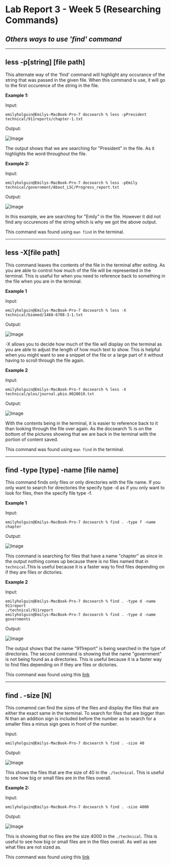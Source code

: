 # Lab Report 3 - Week 5 (Researching Commands)

## *Others ways to use 'find' command*

___
## less -p[string] [file path]

This alternate way of the 'find' command will highlight any occurance of the string that was passed in the given file. When this command is use, it will go to the first occurence of the string in the file. 

**Example 1:**

Input: 

```
emilyholguin@Emilys-MacBook-Pro-7 docsearch % less -pPresident technical/911reports/chapter-1.txt
```

Output:

![Image](labreport3-find1.png)
  
The output shows that we are searching for "President" in the file. As it highlights the word throughout the file. 

**Example 2:**

Input: 

```
emilyholguin@Emilys-MacBook-Pro-7 docsearch % less -pEmily technical/government/About_LSC/Progress_report.txt
```

Output:

![Image](labreport3-find2.png)

In this example, we are searching for "Emily" in the file. However it did not find any occurences of the string which is why we got the above output. 

This command was found using `man find` in the terminal.

____

## less -X[file path]

This command leaves the contents of the file in the terminal after exiting. As you are able to control how much of the file will be represented in the terminal. This is useful for when you need to reference back to something in the file when you are in the terminal.

**Example 1**

Input:

```
emilyholguin@Emilys-MacBook-Pro-7 docsearch % less -X technical/biomed/1468-6708-3-1.txt
```

Output:

![Image](labreport3-X1.png)

-X allows you to decide how much of the file will display on the terminal as you are able to adjust the length of how much text to show. This is helpful when you might want to see a snippet of the file or a large part of it without having to scroll through the file again. 

**Example 2**

Input:

```
emilyholguin@Emilys-MacBook-Pro-7 docsearch % less -X technical/plos/journal.pbio.0020010.txt
```

Output:

![Image](labreport3-X2.png)

With the contents being in the terminal, it is easier to reference back to it than looking through the file over again. As the docsearch % is on the bottom of the pictures showing that we are back in the terminal with the portion of content saved. 

This command was found using `man find` in the terminal.

___
## find -type [type] -name [file name]

This command finds only files or only directories with the file name. If you only want to search for directories the specify type -d as if you only want to look for files, then the specify file type -f.

**Example 1**

Input:

```
emilyholguin@Emilys-MacBook-Pro-7 docsearch % find . -type f -name chapter
```

Output:

![Image](labreport3-type1.png)

This command is searching for files that have a name "chapter" as since in the output nothing comes up because there is no files named that in `technical`.This is useful because it is a faster way to find files depending on if they are files or dictories. 

**Example 2**

Input: 

```
emilyholguin@Emilys-MacBook-Pro-7 docsearch % find . -type d -name 911report
./technical/911report
emilyholguin@Emilys-MacBook-Pro-7 docsearch % find . -type d -name governments
```

Output:

![Image](labreport3-type2.png)

The output shows that the name "911report" is being searched in the type of directories. The second command is showing that the name "government" is not being found as a directories. This is useful because it is a faster way to find files depending on if they are files or dictories. 

This command was found using this [link](https://linuxhandbook.com/find-command-examples/)

___

## find . -size [N]

This comamnd can find the sizes of the files and display the files that are either the exact same in the terminal. To search for files that are bigger than N than an addition sign is included before the number as to search for a smaller files a minus sign goes in front of the number. 

Input:

```
emilyholguin@Emilys-MacBook-Pro-7 docsearch % find . -size 40
```

Output:

![Image](labreport3-size2.png)

This shows the files that are the size of 40 in the `./technical`. This is useful to see how big or small files are in the files overall. 

**Example 2:**

Input:

```
emilyholguin@Emilys-MacBook-Pro-7 docsearch % find . -size 4000
```

Output:

![Image](labreport3-size1.png)

This is showing that no files are the size 4000 in the `./technical`. This is useful to see how big or small files are in the files overall. As well as see what files are not sized as.

This command was found using this [link](https://linuxhandbook.com/find-command-examples/)
